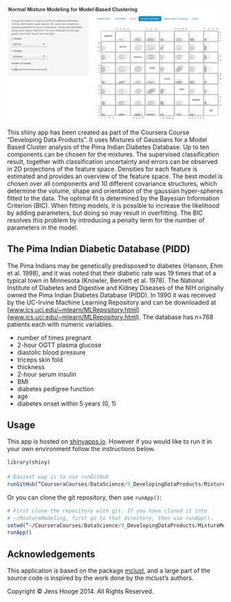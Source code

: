 ![](images/shinyApp.png?raw=true)

This shiny app has been created as part of the Coursera Course “Developing Data Products”. 
It uses Mixtures of Gaussians for a Model Based Cluster analysis of the Pima Indian Diabetes Database. 
Up to ten components can be chosen for the mixtures. The supervised classification result, together 
with classification uncertainty and errors can be observed in 2D projections of the feature space. 
Densities for each feature is estimated and provides an overview of the feature space. The best model 
is chosen over all components and 10 different covariance structures, which determine the volume, 
shape and orientation of the gaussian hyper-spheres fitted to the data. The optimal fit is determined 
by the Bayesian Information Criterion (BIC). When fitting models, it is possible to increase the 
likelihood by adding parameters, but doing so may result in overfitting. The BIC resolves this problem 
by introducing a penalty term for the number of parameters in the model.

## The Pima Indian Diabetic Database (PIDD)

The Pima Indians may be genetically predisposed to diabetes (Hanson, Ehm et al. 1998), and it was noted 
that their diabetic rate was 19 times that of a typical town in Minnesota (Knowler, Bennett et al. 1978).
The National Institute of Diabetes and Digestive and Kidney Diseases of the NIH originally owned the Pima 
Indian Diabetes Database (PIDD). In 1990 it was received by the UC-Irvine Machine Learning Repository and 
can be downloaded at [www.ics.uci.edu/~mlearn/MLRepository.html](www.ics.uci.edu/~mlearn/MLRepository.html). 
The database has n=768 patients each with numeric variables.


<ul>
    <li>number of times pregnant</li>
    <li>2-hour OGTT plasma glucose</li>
    <li>diastolic blood pressure</li>
    <li>triceps skin fold</li>
    <li>thickness</li>
    <li>2-hour serum insulin</li>
    <li>BMI</li>
    <li>diabetes pedigree function</li>
    <li>age</li>
    <li>diabetes onset within 5 years (0, 1)</li>
</ul>

## Usage

This app is hosted on [shinyapps.io](http://jhooge.shinyapps.io/MixtureModeling/).
However if you would like to run it in your own environment follow the instructions below.

```R
library(shiny)

# Easiest way is to use runGitHub
runGitHub(“CourseraCourses/DataScience/9_DevelopingDataProducts/MixtureModeling”, “jhooge”)
```

Or you can clone the git repository, then use `runApp()`:

```R
# First clone the repository with git. If you have cloned it into
# ~/MixtureModeling, first go to that directory, then use runApp().
setwd(“~/CourseraCourses/DataScience/9_DevelopingDataProducts/MixtureModeling”)
runApp()
```

## Acknowledgements

This application is based on the package [mclust](http://www.stat.washington.edu/mclust/), and a large part of the source code 
is inspired by the work done by the mclust’s authors.

Copyright © Jens Hooge 2014. All Rights Reserved.
